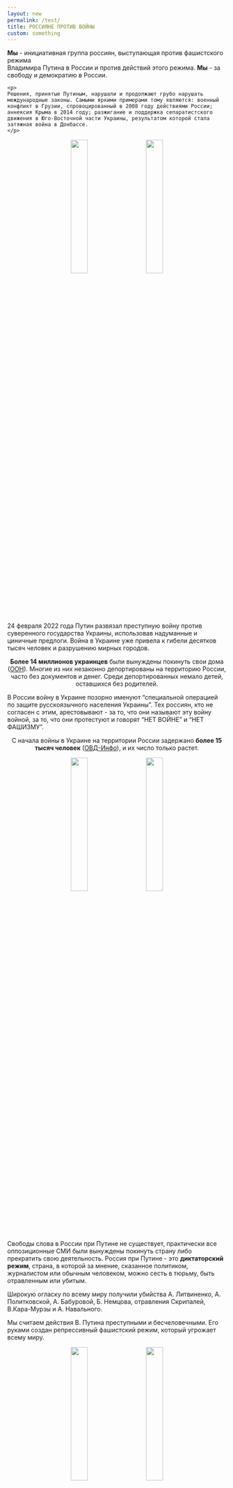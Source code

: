 ```yaml
---
layout: new
permalink: /test/
title: РОССИЯНЕ ПРОТИВ ВОЙНЫ
custom: something
---
```


<div class="p2"><div data-aos="fade-down">
    <p><b>Мы</b> - инициативная группа россиян, выступающая против фашистского режима <br> Владимира Путина в России и против действий этого режима. <b>Мы</b> - за свободу и демократию в России.</p>
    
    <p>
    Решения, принятые Путиным, нарушали и продолжают грубо нарушать международные законы. Самыми яркими примерами тому являются: военный конфликт в Грузии, спровоцированный в 2008 году действиями России; аннексия Крыма в 2014 году; разжигание и поддержка сепаратистского движения в Юго-Восточной части Украины, результатом которой стала затяжная война в Донбассе.
    </p>
</div></div>

<div class="photo1"><p align="center">
  <a href="https://www.instagram.com/p/CbrD7KMrMLR/" target="_blank"><img src="../assets/20220514-091636.jpg" width="28%"/></a>&emsp;&emsp;
  <a href="https://www.instagram.com/p/CciKdwBLV0E/" target="_blank"><img src="../assets/20220514-092141.jpg" width="28%"/></a>
</p></div>

<div class="p2"><div data-aos="fade-right"><p>
    24 февраля 2022 года Путин развязал преступную войну против суверенного государства Украины, использовав надуманные и циничные предлоги. Война в Украине уже привела к гибели десятков тысяч человек и разрушению мирных городов.
</p></div></div>

<div data-aos="zoom-out"><div class="p1">
  <p><center>
    <b>Более 14 миллионов украинцев</b> были вынуждены покинуть свои дома (<a href="https://reliefweb.int/report/ukraine/statement-amin-awad-assistant-secretary-general-and-united-nations-crisis-coordinator-ukraine-marking-100-days-onset-russian-invasion-ukraine-24-february#:~:text=In%20just%20over%20three%20months,future%20hangs%20in%20the%20balance." target="_blank">ООН</a>). Многие из них незаконно депортированы на территорию России, часто без документов и денег. Среди депортированных немало детей, оставшихся без родителей.
  </center></p>
</div></div>

<div class="p2"><div data-aos="fade-right">
<p>В России войну в Украине позорно именуют “специальной операцией по защите русскоязычного населения Украины”. Тех россиян, кто не согласен с этим, арестовывают - за то, что они называют эту войну войной, за то, что они протестуют и говорят “НЕТ ВОЙНЕ” и “НЕТ ФАШИЗМУ”.</p>
</div></div>

<div data-aos="zoom-out"><div class="p1">
<p><center>С начала войны в Украине на территории России задержано <b>более 15 тысяч человек</b> (<a href="https://ovdinfo.org/" target="_blank">ОВД-Инфо</a>), и их число только растет.
</center></p>
</div></div>

<p align="center">
  <a href="https://www.instagram.com/p/Cb9Zf3dL-AO/" target="_blank"><img src="../assets/20220514-091932.jpg" width="28%"/></a>&emsp;&emsp;
  <a href="https://www.instagram.com/p/Ca5H5qPhGjd/" target="_blank"><img src="../assets/20220514-091128.jpg" width="28%"/></a>
</p>


<div class="p2"><div data-aos="fade-right">
<p>Свободы слова в России при Путине не существует, практически все оппозиционные СМИ были вынуждены покинуть страну либо прекратить свою деятельность. Россия при Путине - это <b>диктаторский режим</b>, страна, в которой за мнение, сказанное политиком, журналистом или обычным человеком, можно сесть в тюрьму, быть отравленным или убитым.</p>
</div></div>

<div data-aos="zoom-out"><div class="p1">
  <p>Широкую огласку по всему миру получили убийства А. Литвиненко, А. Политковской, А. Бабуровой, Б. Немцова, отравления Скрипалей, В.Кара-Мурзы и А. Навального.</p>
</div></div>

<div class="p2"><div data-aos="fade-right">
<p>Мы считаем действия В. Путина преступными и бесчеловечными. Его руками создан репрессивный фашистский режим, который угрожает всему миру.</p>
</div></div>

<p align="center">
  <a href="https://www.instagram.com/p/CbFqv61pRBm/" target="_blank"><img src="../assets/20220514-091305.jpg" width="28%"/></a>&emsp;&emsp;
  <a href="https://www.instagram.com/p/CbaMH2oFigK/" target="_blank"><img src="../assets/20220514-091357.jpg" width="28%"/></a>
</p>

<div class="p2"><div data-aos="fade-right">
<p>Символом <b>свободы и демократии</b> для нас, россиян, является <b>бело-сине-белый</b> флаг ⚪️🔵⚪️, с которым мы выходим на митинги. Более подробную информацию об этом флаге можно найти на этом <a href="https://whitebluewhite.info/korean" target="_blank">сайте</a>.</p>

<p>Информация о наших митингах выкладывается в <a href="https://www.instagram.com/voicesinkorea/" target="_blank">Инстаграм</a>.</p>
</div></div>
